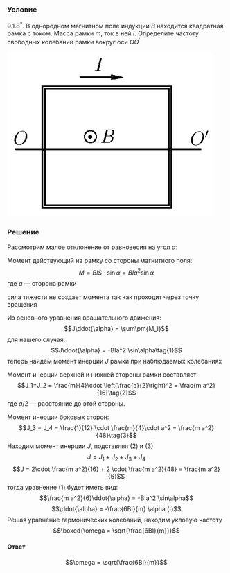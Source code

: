 ###  Условие 

$9.1.8^*.$ В однородном магнитном поле индукции $B$ находится квадратная рамка с током. Масса рамки $m$, ток в ней $I$. Определите частоту свободных колебаний рамки вокруг оси $OO^\prime$ 

![ К задаче $9.1.8^*$ |474x380, 34%](../../img/9.1.8/statement.png)

### Решение

Рассмотрим малое отклонение от равновесия на угол $\alpha$: 

Момент действующий на рамку со стороны магнитного поля: $$M = BIS\cdot \sin\alpha = BIa^2 \sin\alpha$$ где $a$ — сторона рамки

сила тяжести не создает момента так как проходит через точку вращения

Из основного уравнения вращательного движения: $$J\ddot{\alpha} = \sum\pm{M_i}$$ для нашего случая: $$J\ddot{\alpha} = -BIa^2 \sin\alpha\tag{1}$$ теперь найдём момент инерции $J$ рамки при наблюдаемых колебаниях

Момент инерции верхней и нижней стороны рамки составляет $$J_1=J_2 = \frac{m}{4}\cdot \left(\frac{a}{2}\right)^2 = \frac{m a^2}{16}\tag{2}$$ где $a/2$ — расстояние до этой стороны.

Момент инерции боковых сторон: $$J_3 = J_4 = \frac{1}{12} \cdot \frac{m}{4}\cdot a^2 = \frac{m a^2}{48}\tag{3}$$ Находим момент инерции $J$, подставляя $(2)$ и $(3)$ $$J = J_1 + J_2 + J_3 + J_4 $$ $$J = 2\cdot \frac{m a^2}{16} + 2 \cdot \frac{m a^2}{48} = \frac{m a^2}{6}$$ тогда уравнение $(1)$ будет иметь вид: $$\frac{m a^2}{6}\ddot{\alpha} = -BIa^2 \sin\alpha$$ $$\ddot{\alpha} = -\frac{6BI}{m} \alpha (t)$$ Решая уравнение гармонических колебаний, находим укловую частоту $$\boxed{\omega = \sqrt{\frac{6BI}{m}}}$$ 

#### Ответ

$$\omega = \sqrt{\frac{6BI}{m}}$$ 
